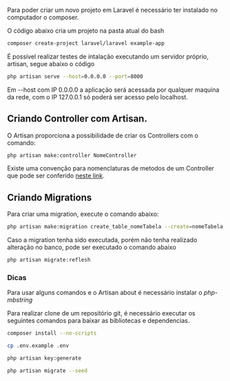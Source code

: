 Para poder criar um novo projeto em Laravel é necessário ter instalado no computador o composer.

O código abaixo cria um projeto na pasta atual do bash

```bash
composer create-project laravel/laravel example-app
```

É possível realizar testes de intalação executando um servidor próprio, artisan, segue abaixo o código

```bash
php artisan serve --host=0.0.0.0 --port=8000
```

Em --host com IP 0.0.0.0 a aplicação será acessada por qualquer maquina da rede, com o IP 127.0.0.1 só poderá ser acesso pelo localhost.

## Criando Controller com Artisan.
O Artisan proporciona a possibilidade de criar os Controllers com o comando:

```bash
php artisan make:controller NomeController
```

Existe uma convenção para nomenclaturas de metodos de um Controller que pode ser conferido [neste link](https://laravel.com/docs/10.x/controllers).

## Criando Migrations

Para criar uma migration, execute o comando abaixo:

```bash
php artisan make:migration create_table_nomeTabela --create=nomeTabela
```

Caso a migration tenha sido executada, porém não tenha realizado alteração no banco, pode ser executado o comando abaixo

```bash
php artisan migrate:reflesh
```


### Dicas
Para usar alguns comandos e o Artisan about é necessário instalar o *php-mbstring*

Para realizar clone de um repositório git, é necessário executar os seguintes comandos para baixar as bibliotecas e dependencias.

```bash
composer install --no-scripts
```

```bash
cp .env.example .env
```

```bash
php artisan key:generate
```

```bash
php artisan migrate --seed
```
